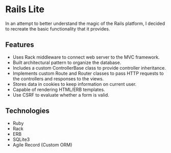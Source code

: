 # Rails Lite

In an attempt to better understand the magic of the Rails platform,
I decided to recreate the basic functionality that it provides.

## Features
- Uses Rack middleware to connect web server to the MVC framework.
- Built architectural pattern to organize the database.  
- Includes a custom ControllerBase class to provide controller inheritance.
- Implements custom Route and Router classes to pass HTTP requests to the controllers and responses to the views.
- Stores data in cookies to keep information on current user.
- Capable of rendering HTML/ERB templates.
- Use CSRF to evaluate whether a form is valid.

<!-- ## Getting Started

Instructions to come -->

## Technologies
* Ruby
* Rack
* ERB
* SQLite3
* Agile Record (Custom ORM)
